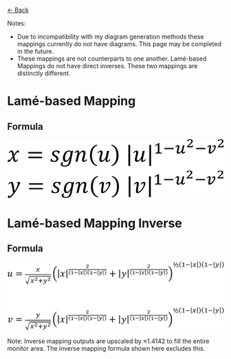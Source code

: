 [<- Back](../mappings_index.md)

Notes: 
- Due to incompatibility with my diagram generation methods these mappings currently do not have diagrams. This page may be completed in the future.
- These mappings are not counterparts to one another. Lamé-based Mappings do not have direct inverses. These two mappings are distinctly different.

# Lamé-based Mapping

## Formula
![](./images/formulas/lame_based_mapping_formula.png)




# Lamé-based Mapping Inverse

## Formula
![](./images/formulas/lame_based_mapping_inverse_formula.png)

Note: Inverse mapping outputs are upscaled by ≈1.4142 to fill the entire monitor area. The inverse mapping formula shown here excludes this.